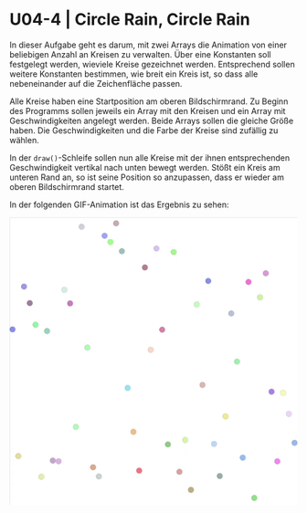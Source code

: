 # U04-4 | Circle Rain, Circle Rain

In dieser Aufgabe geht es darum, mit zwei Arrays die Animation von einer beliebigen Anzahl an Kreisen zu verwalten. Über eine Konstanten soll festgelegt werden, wieviele Kreise gezeichnet werden. Entsprechend sollen weitere Konstanten bestimmen, wie breit ein Kreis ist, so dass alle nebeneinander auf die Zeichenfläche passen.

Alle Kreise haben eine Startposition am oberen Bildschirmrand. Zu Beginn des Programms sollen jeweils ein Array mit den Kreisen und ein Array mit Geschwindigkeiten angelegt werden. Beide Arrays sollen die gleiche Größe haben. Die Geschwindigkeiten und die Farbe der Kreise sind zufällig zu wählen.

In der `draw()`-Schleife sollen nun alle Kreise mit der ihnen entsprechenden Geschwindigkeit vertikal nach unten bewegt werden. Stößt ein Kreis am unteren Rand an, so ist seine Position so anzupassen, dass er wieder am oberen Bildschirmrand startet.

In der folgenden GIF-Animation ist das Ergebnis zu sehen:

![Circle Rain](docs/circlerain.gif)
